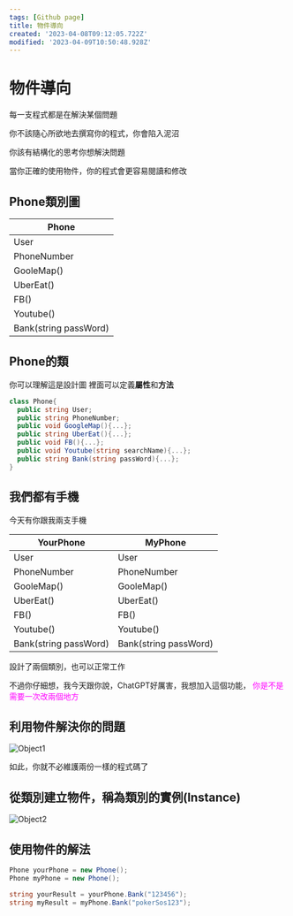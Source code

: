 ```yaml
---
tags: [Github page]
title: 物件導向
created: '2023-04-08T09:12:05.722Z'
modified: '2023-04-09T10:50:48.928Z'
---
```


# 物件導向
每一支程式都是在解決某個問題

你不該隨心所欲地去撰寫你的程式，你會陷入泥沼

你該有結構化的思考你想解決問題

當你正確的使用物件，你的程式會更容易閱讀和修改

## Phone類別圖

| Phone |
| ------------ |
| User |
| PhoneNumber |
| GooleMap() |
| UberEat() |
| FB() |
| Youtube() |
| Bank(string passWord) |



## Phone的類
你可以理解這是設計圖
裡面可以定義**屬性**和**方法**
```csharp
class Phone{
  public string User;
  public string PhoneNumber;
  public void GoogleMap(){...};
  public string UberEat(){...};
  public void FB(){...};
  public void Youtube(string searchName){...};
  public string Bank(string passWord){...};
}
```
## 我們都有手機

今天有你跟我兩支手機

|YourPhone|MyPhone|
|------|------|
|User|User|
|PhoneNumber|PhoneNumber|
|GooleMap()|GooleMap()|
|UberEat()|UberEat()|
|FB()|FB()|
|Youtube()|Youtube()|
|Bank(string passWord)|Bank(string passWord)|

設計了兩個類別，也可以正常工作

不過你仔細想，我今天跟你說，ChatGPT好厲害，我想加入這個功能，<span style="color:#ff00ff"> 你是不是需要一次改兩個地方 </span>

## 利用物件解決你的問題

![Object1](https://images2.imgbox.com/e5/53/DrgdtH5a_o.jpg?download=true)

如此，你就不必維護兩份一樣的程式碼了

## 從類別建立物件，稱為類別的實例(Instance)

![Object2](https://images2.imgbox.com/19/f5/UNTUIy0V_o.jpg?download=true)

## 使用物件的解法

```csharp
Phone yourPhone = new Phone();
Phone myPhone = new Phone();

string yourResult = yourPhone.Bank("123456");
string myResult = myPhone.Bank("pokerSos123");
```





